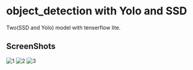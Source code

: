 # object_detection with Yolo and SSD

Two(SSD and Yolo) model with tenserflow lite.

## ScreenShots

![1](https://user-images.githubusercontent.com/58309881/88909082-1f37a080-d274-11ea-800d-182e5db14b23.PNG)
![2](https://user-images.githubusercontent.com/58309881/88909090-2068cd80-d274-11ea-86d4-52d524709e9d.PNG)
![3](https://user-images.githubusercontent.com/58309881/88909092-22329100-d274-11ea-9a3a-44244b13afad.PNG)
